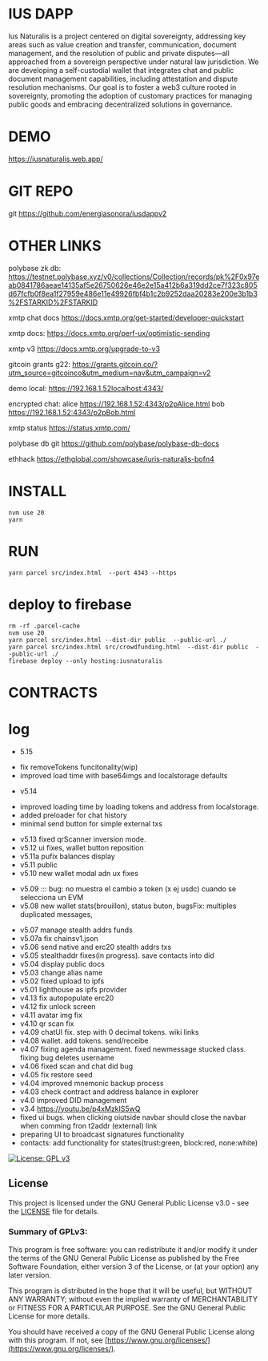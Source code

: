 # IUS DAPP

Ius Naturalis is a project centered on digital sovereignty, addressing key areas such as value creation and transfer, communication, document management, and the resolution of public and private disputes—all approached from a sovereign perspective under natural law jurisdiction.
We are developing a self-custodial wallet that integrates chat and public document management capabilities, including attestation and dispute resolution mechanisms.
Our goal is to foster a web3 culture rooted in sovereignty, promoting the adoption of customary practices for managing public goods and embracing decentralized solutions in governance.


# DEMO
https://iusnaturalis.web.app/

# GIT REPO
git https://github.com/energiasonora/iusdappv2

# OTHER LINKS

polybase zk db: https://testnet.polybase.xyz/v0/collections/Collection/records/pk%2F0x97eab0841786aeae14135af5e26750626e46e2e15a412b6a319dd2ce7f323c805d67fcfb0f8ea1f27959e486e11e49926fbf4b1c2b9252daa20283e200e3b1b3%2FSTARKID%2FSTARKID


xmtp chat docs https://docs.xmtp.org/get-started/developer-quickstart

xmtp docs: https://docs.xmtp.org/perf-ux/optimistic-sending

xmtp v3 https://docs.xmtp.org/upgrade-to-v3

gitcoin grants g22: https://grants.gitcoin.co/?utm_source=gitcoinco&utm_medium=nav&utm_campaign=v2


demo local: https://192.168.1.52localhost:4343/

encrypted chat:
alice https://192.168.1.52:4343/p2pAlice.html
bob https://192.168.1.52:4343/p2pBob.html

xmtp status https://status.xmtp.com/


polybase db git https://github.com/polybase/polybase-db-docs

ethhack 
https://ethglobal.com/showcase/iuris-naturalis-bofn4

# INSTALL
```
nvm use 20
yarn                              
```

# RUN
```
yarn parcel src/index.html  --port 4343 --https
```
<!-- 
yarn parcel src/index.html  src/stealthG.html src/p2pAlice.html  src/p2pBob.html --port 4343 --https
  -->

# deploy to firebase

```
rm -rf .parcel-cache
nvm use 20
yarn parcel src/index.html --dist-dir public  --public-url ./
yarn parcel src/index.html src/crowdfunding.html  --dist-dir public  --public-url ./
firebase deploy --only hosting:iusnaturalis
```


# CONTRACTS
<!-- testnet v5 0x70F0B5fa20C296703fe101f294913cd1B6cCE053 -->

# log
- 5.15
* fix removeTokens funcitonality(wip)
* improved load time with base64imgs and localstorage defaults
- v5.14 
* improved loading time by loading tokens and address from localstorage.
* added preloader for chat history
* minimal send button for simple external txs
- v5.13 fixed qrScanner inversion mode.
- v5.12 ui fixes, wallet button reposition
- v5.11a pufix balances display
- v5.11 public
- v5.10 new wallet modal adn ux fixes
* v5.09 ::: bug: no muestra el cambio a token (x ej usdc) cuando se selecciona un EVM
* v5.08 new wallet stats(brouillon), status buton, bugsFix: multiples duplicated messages, 
- v5.07 manage stealth addrs funds
- v5.07a fix chainsv1.json
- v5.06 send native and erc20 stealth addrs txs
- v5.05 stealthaddr fixes(in progress). save contacts into did
- v5.04 display public docs
- v5.03 change alias name
- v5.02 fixed upload to ipfs
- v5.01 lighthouse as ipfs provider
- v4.13 fix autopopulate erc20
- v4.12 fix unlock screen
- v4.11 avatar img fix
- v4.10 qr scan fix
- v4.09 chatUI fix. step with 0 decimal tokens. wiki links
- v4.08 wallet. add tokens. send/receibe
- v4.07 fixing agenda management. fixed newmessage stucked class. fixing bug deletes username
- v4.06 fixed scan and chat did bug
- v4.05 fix restore seed
- v4.04 improved mnemonic backup process
- v4.03 check contract and address balance in explorer
- v4.0 improved DID management
- v3.4 https://youtu.be/p4xMzkIS5wQ
- fixed ui bugs. when clicking oiutside navbar should close the navbar when comming fron t2addr (external) link 
- preparing UI to broadcast signatures functionality
- contacts: add functionality for states(trust:green, block:red, none:white)

[![License: GPL v3](https://img.shields.io/badge/License-GPLv3-blue.svg)](https://www.gnu.org/licenses/gpl-3.0)

## License

This project is licensed under the GNU General Public License v3.0 - see the [LICENSE](LICENSE) file for details.

### Summary of GPLv3:
This program is free software: you can redistribute it and/or modify it under the terms of the GNU General Public License as published by the Free Software Foundation, either version 3 of the License, or (at your option) any later version.

This program is distributed in the hope that it will be useful, but WITHOUT ANY WARRANTY; without even the implied warranty of MERCHANTABILITY or FITNESS FOR A PARTICULAR PURPOSE. See the GNU General Public License for more details.

You should have received a copy of the GNU General Public License along with this program. If not, see [https://www.gnu.org/licenses/](https://www.gnu.org/licenses/).
